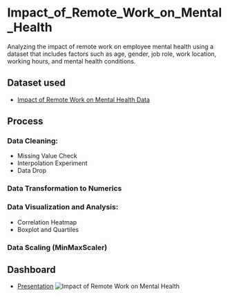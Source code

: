 # Impact_of_Remote_Work_on_Mental_Health
Analyzing the impact of remote work on employee mental health using a dataset that includes factors such as age, gender, job role, work location, working hours, and mental health conditions.

## Dataset used
- <a href="https://github.com/vierohedfam/Impact_of_Remote_Work_on_Mental_Health/blob/main/Impact_of_Remote_Work_on_Mental_Health.csv"> Impact of Remote Work on Mental Health Data</a>

## Process
### Data Cleaning:
- Missing Value Check
- Interpolation Experiment
- Data Drop
### Data Transformation to Numerics
### Data Visualization and Analysis:
- Correlation Heatmap
- Boxplot and Quartiles
### Data Scaling (MinMaxScaler)

## Dashboard
- <a href="https://github.com/vierohedfam/Impact_of_Remote_Work_on_Mental_Health/blob/main/Impact%20of%20Remote%20Work%20on%20Mental%20Health.pdf"> Presentation</a>
![Impact of Remote Work on Mental Health](https://github.com/user-attachments/assets/b8f65219-aaad-4d44-8fb1-af9a9e31d31e)

